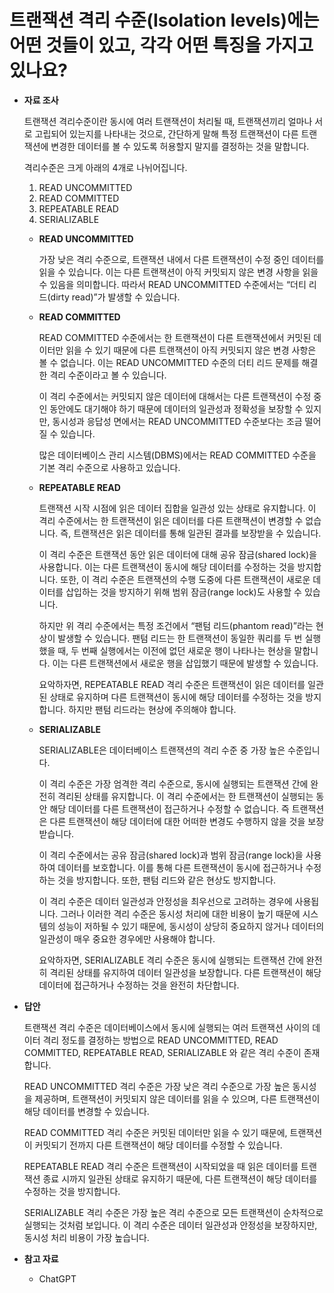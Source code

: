 # 트랜잭션 격리 수준(Isolation levels)에는 어떤 것들이 있고, 각각 어떤 특징을 가지고 있나요?

- **자료 조사**
    
    트랜잭션 격리수준이란 동시에 여러 트랜잭션이 처리될 때, 트랜잭션끼리 얼마나 서로 고립되어 있는지를 나타내는 것으로, 간단하게 말해 특정 트랜잭션이 다른 트랜잭션에 변경한 데이터를 볼 수 있도록 허용할지 말지를 결정하는 것을 말합니다.
    
    격리수준은 크게 아래의 4개로 나뉘어집니다.
    
    1. READ UNCOMMITTED
    2. READ COMMITTED
    3. REPEATABLE READ
    4. SERIALIZABLE
    
    - **READ UNCOMMITTED**
        
        가장 낮은 격리 수준으로, 트랜잭션 내에서 다른 트랜잭션이 수정 중인 데이터를 읽을 수 있습니다. 이는 다른 트랜잭션이 아직 커밋되지 않은 변경 사항을 읽을 수 있음을 의미합니다. 따라서 READ UNCOMMITTED 수준에서는 “더티 리드(dirty read)”가 발생할 수 있습니다.
        
    - **READ COMMITTED**
        
        READ COMMITTED 수준에서는 한 트랜잭션이 다른 트랜잭션에서 커밋된 데이터만 읽을 수 있기 때문에 다른 트랜잭션이 아직 커밋되지 않은 변경 사항은 볼 수 없습니다. 이는 READ UNCOMMITTED 수준의 더티 리드 문제를 해결한 격리 수준이라고 볼 수 있습니다.
        
        이 격리 수준에서는 커밋되지 않은 데이터에 대해서는 다른 트랜잭션이 수정 중인 동안에도 대기해야 하기 때문에 데이터의 일관성과 정확성을 보장할 수 있지만, 동시성과 응답성 면에서는 READ UNCOMMITTED 수준보다는 조금 떨어질 수 있습니다.
        
        많은 데이터베이스 관리 시스템(DBMS)에서는 READ COMMITTED 수준을 기본 격리 수준으로 사용하고 있습니다.
        
    - **REPEATABLE READ**
        
        트랜잭션 시작 시점에 읽은 데이터 집합을 일관성 있는 상태로 유지합니다. 이 격리 수준에서는 한 트랜잭션이 읽은 데이터를 다른 트랜잭션이 변경할 수 없습니다. 즉, 트랜잭션은 읽은 데이터를 통해 일관된 결과를 보장받을 수 있습니다.
        
        이 격리 수준은 트랜잭션 동안 읽은 데이터에 대해 공유 잠금(shared lock)을 사용합니다. 이는 다른 트랜잭션이 동시에 해당 데이터를 수정하는 것을 방지합니다. 또한, 이 격리 수준은 트랜잭션의 수행 도중에 다른 트랜잭션이 새로운 데이터를 삽입하는 것을 방지하기 위해 범위 잠금(range lock)도 사용할 수 있습니다.
        
        하지만 위 격리 수준에서는 특정 조건에서 “팬텀 리드(phantom read)”라는 현상이 발생할 수 있습니다. 팬텀 리드는 한 트랜잭션이 동일한 쿼리를 두 번 실행했을 때, 두 번째 실행에서는 이전에 없던 새로운 행이 나타나는 현상을 말합니다. 이는 다른 트랜잭션에서 새로운 행을 삽입했기 때문에 발생할 수 있습니다.
        
        요악하자면, REPEATABLE READ 격리 수준은 트랜잭션이 읽은 데이터를 일관된 상태로 유지하며 다른 트랜잭션이 동시에 해당 데이터를 수정하는 것을 방지합니다. 하지만 팬텀 리드라는 현상에 주의해야 합니다.
        
    - **SERIALIZABLE**
        
        SERIALIZABLE은 데이터베이스 트랜잭션의 격리 수준 중 가장 높은 수준입니다.
        
        이 격리 수준은 가장 엄격한 격리 수준으로, 동시에 실행되는 트랜잭션 간에 완전히 격리된 상태를 유지합니다. 이 격리 수준에서는 한 트랜잭션이 실행되는 동안 해당 데이터를 다른 트랜잭션이 접근하거나 수정할 수 없습니다. 즉 트랜잭션은 다른 트랜잭션이 해당 데이터에 대한 어떠한 변경도 수행하지 않을 것을 보장받습니다.
        
        이 격리 수준에서는 공유 잠금(shared lock)과 범위 잠금(range lock)을 사용하여 데이터를 보호합니다. 이를 통해 다른 트랜잭션이 동시에 접근하거나 수정하는 것을 방지합니다. 또한, 팬텀 리드와 같은 현상도 방지합니다.
        
        이 격리 수준은 데이터 일관성과 안정성을 최우선으로 고려하는 경우에 사용됩니다. 그러나 이러한 격리 수준은 동시성 처리에 대한 비용이 높기 때문에 시스템의 성능이 저하될 수 있기 때문에, 동시성이 상당히 중요하지 않거나 데이터의 일관성이 매우 중요한 경우에만 사용해야 합니다.
        
        요악하자면, SERIALIZABLE 격리 수준은 동시에 실행되는 트랜잭션 간에 완전히 격리된 상태를 유지하여 데이터 일관성을 보장합니다. 다른 트랜잭션이 해당 데이터에 접근하거나 수정하는 것을 완전히 차단합니다.
        
- **답안**
    
    트랜잭션 격리 수준은 데이터베이스에서 동시에 실행되는 여러 트랜잭션 사이의 데이터 격리 정도를 결정하는 방법으로 READ UNCOMMITTED, READ COMMITTED, REPEATABLE READ, SERIALIZABLE 와 같은 격리 수준이 존재합니다.
    
    READ UNCOMMITTED 격리 수준은 가장 낮은 격리 수준으로 가장 높은 동시성을 제공하며, 트랜잭션이 커밋되지 않은 데이터를 읽을 수 있으며, 다른 트랜잭션이 해당 데이터를 변경할 수 있습니다.
    
    READ COMMITTED 격리 수준은 커밋된 데이터만 읽을 수 있기 때문에, 트랜잭션이 커밋되기 전까지 다른 트랜잭션이 해당 데이터를 수정할 수 있습니다.
    
    REPEATABLE READ 격리 수준은 트랜잭션이 시작되었을 때 읽은 데이터를 트랜잭션 종료 시까지 일관된 상태로 유지하기 때문에, 다른 트랜잭션이 해당 데이터를 수정하는 것을 방지합니다.
    
    SERIALIZABLE 격리 수준은 가장 높은 격리 수준으로 모든 트랜잭션이 순차적으로 실행되는 것처럼 보입니다. 이 격리 수준은 데이터 일관성과 안정성을 보장하지만, 동시성 처리 비용이 가장 높습니다.
    
- **참고 자료**
    - ChatGPT
